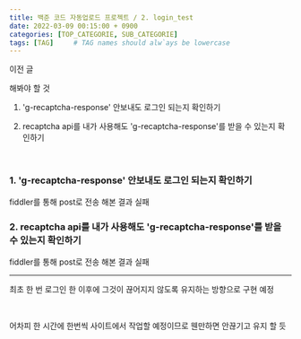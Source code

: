 ```yaml
---
title: 백준 코드 자동업로드 프로젝트 / 2. login_test
date: 2022-03-09 00:15:00 + 0900
categories: [TOP_CATEGORIE, SUB_CATEGORIE]
tags: [TAG]     # TAG names should alw`ays be lowercase
---
```


이전 글

해봐야 할 것

1. 'g-recaptcha-response' 안보내도 로그인 되는지 확인하기

1. recaptcha api를 내가 사용해도 'g-recaptcha-response'를 받을 수 있는지 확인하기

<br>

### 1. 'g-recaptcha-response' 안보내도 로그인 되는지 확인하기
fiddler를 통해 post로 전송 해본 결과 실패

### 2. recaptcha api를 내가 사용해도 'g-recaptcha-response'를 받을 수 있는지 확인하기
fiddler를 통해 post로 전송 해본 결과 실패

---
최초 한 번 로그인 한 이후에 그것이 끊어지지 않도록 유지하는 방향으로 구현 예정

<br>

어차피 한 시간에 한번씩 사이트에서 작업할 예정이므로 웬만하면 안끊기고 유지 할 듯